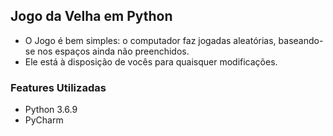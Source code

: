 ## Jogo da Velha em Python 

- O Jogo é bem simples: o computador faz jogadas aleatórias, baseando-se nos espaços ainda não preenchidos. 
-  Ele está à disposição de vocês para quaisquer modificações.

### Features Utilizadas
- Python 3.6.9
- PyCharm

